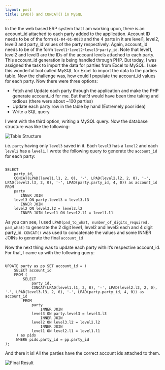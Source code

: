 ```yaml
---
layout: post
title: LPAD() and CONCAT() in MySQL
---
```


In the the web based ERP system that I am working upon, there is an account_id attached to each party added to the application. Account ID needs to be of the form `01-04-01-0023` and the 4 parts in it are level1, level2, level3 and party_id values of the party respectively. Again, account_id needs to be of the form `level1`-`level2`-`level3`-`party_id`. Note that level1, level2 and level3 are the IDs of the account levels attached to each party. This account_id generation is being handled through PHP. But today, I was assigned the task to import the data for parties from Excel to MySQL. I use this wonderful tool called MySQL for Excel to import the data to the parties table. Now the challenge was, how could I populate the account_id values for each party. Now there were three options:

* Fetch and Update each party through the application and make the PHP generate account_id for me. But that’d would have been time taking and tedious (there were about ~100 parties)
* Update each party row in the table by hand (Extremely poor idea)
* Write a SQL query

I went with the third option, writing a MySQL query. Now the database structure was like the following:

![Table Structure](http://i.imgur.com/uwTeg7D.png)

i.e. `party` having only `level3` saved in it. Each `level3` has a `level2` and each `level2` has a `level1`. I wrote the following query to generate the `account_id` for each party:

<pre><code class="sql">
SELECT
    party_id,
    CONCAT(LPAD(level1.l1, 2, 0), '-', LPAD(level2.l2, 2, 0), '-', LPAD(level3.l3, 2, 0), '-', LPAD(party.party_id, 4, 0)) as account_id
FROM
    party
       INNER JOIN
    level3 ON party.level3 = level3.l3
       INNER JOIN
    level2 ON level3.l2 = level2.l2
       INNER JOIN level1 ON level2.l1 = level1.l1
</code></pre>

As you can see, I used `LPAD(pad_to_what, number_of_digits_required, pad_what)` to generate the 2 digit leve1, level2 and level3 each and 4 digit party_id. `CONCAT()` was used to concatenate the  values and some INNER JOINs to generate the final `account_id`

Now the next thing was to update each party with it’s respective account_id. For that, I came up with the following query:

<pre><code class="sql">
UPDATE party as pp SET account_id = (
    SELECT account_id
    FROM (
        SELECT
            party_id,
            CONCAT(LPAD(level1.l1, 2, 0), '-', LPAD(level2.l2, 2, 0), '-', LPAD(level3.l3, 2, 0), '-', LPAD(party.party_id, 4, 0)) as account_id
        FROM
            party
                INNER JOIN
            level3 ON party.level3 = level3.l3
                INNER JOIN
            level2 ON level3.l2 = level2.l2
                INNER JOIN
            level1 ON level2.l1 = level1.l1
     ) as pids
     WHERE pids.party_id = pp.party_id
);
</code></pre>

And there it is! All the parties have the correct account ids attached to them.

![Final Result](http://i.imgur.com/6mZremK.png)
